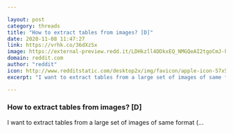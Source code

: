 ```yaml
---

layout: post
category: threads
title: "How to extract tables from images? [D]"
date: 2020-11-08 11:47:27
link: https://vrhk.co/36dXzSx
image: https://external-preview.redd.it/LDHkzll4DDkxEQ_NMGQeAI2tgoCmJ-ku7rhKyg9V5kw.jpg?width=487&height=254.97382199&auto=webp&crop=487:254.97382199,smart&s=58ac2feb1a96bb644719872acd6ead6b4e3cba50
domain: reddit.com
author: "reddit"
icon: http://www.redditstatic.com/desktop2x/img/favicon/apple-icon-57x57.png
excerpt: "I want to extract tables from a large set of images of same format (..."

---
```


### How to extract tables from images? [D]

I want to extract tables from a large set of images of same format (...